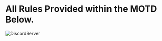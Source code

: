 # All Rules Provided within the MOTD Below.

![DiscordServer](https://sites.google.com/view/motd12345/home)